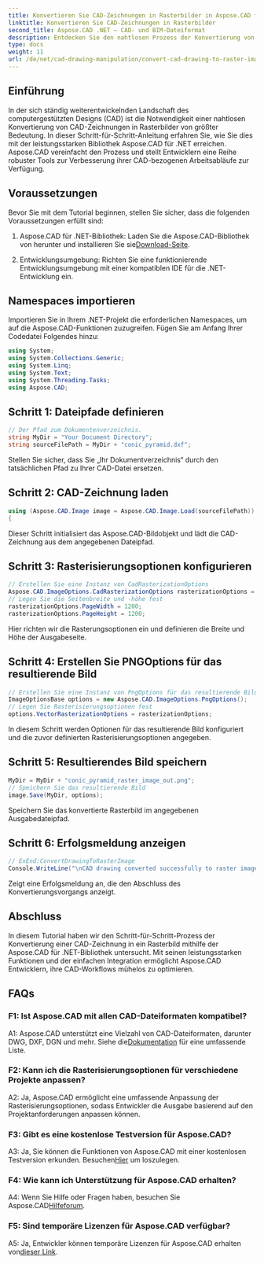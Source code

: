 ```yaml
---
title: Konvertieren Sie CAD-Zeichnungen in Rasterbilder in Aspose.CAD für .NET
linktitle: Konvertieren Sie CAD-Zeichnungen in Rasterbilder
second_title: Aspose.CAD .NET – CAD- und BIM-Dateiformat
description: Entdecken Sie den nahtlosen Prozess der Konvertierung von CAD-Zeichnungen in Rasterbilder in .NET mit Aspose.CAD. Erschließen Sie effiziente Arbeitsabläufe und verbessern Sie Ihre CAD-Projekte mühelos.
type: docs
weight: 11
url: /de/net/cad-drawing-manipulation/convert-cad-drawing-to-raster-image/
---
```

## Einführung

In der sich ständig weiterentwickelnden Landschaft des computergestützten Designs (CAD) ist die Notwendigkeit einer nahtlosen Konvertierung von CAD-Zeichnungen in Rasterbilder von größter Bedeutung. In dieser Schritt-für-Schritt-Anleitung erfahren Sie, wie Sie dies mit der leistungsstarken Bibliothek Aspose.CAD für .NET erreichen. Aspose.CAD vereinfacht den Prozess und stellt Entwicklern eine Reihe robuster Tools zur Verbesserung ihrer CAD-bezogenen Arbeitsabläufe zur Verfügung.

## Voraussetzungen

Bevor Sie mit dem Tutorial beginnen, stellen Sie sicher, dass die folgenden Voraussetzungen erfüllt sind:

1.  Aspose.CAD für .NET-Bibliothek: Laden Sie die Aspose.CAD-Bibliothek von herunter und installieren Sie sie[Download-Seite](https://releases.aspose.com/cad/net/).

2. Entwicklungsumgebung: Richten Sie eine funktionierende Entwicklungsumgebung mit einer kompatiblen IDE für die .NET-Entwicklung ein.

## Namespaces importieren

Importieren Sie in Ihrem .NET-Projekt die erforderlichen Namespaces, um auf die Aspose.CAD-Funktionen zuzugreifen. Fügen Sie am Anfang Ihrer Codedatei Folgendes hinzu:

```csharp
using System;
using System.Collections.Generic;
using System.Linq;
using System.Text;
using System.Threading.Tasks;
using Aspose.CAD;
```

## Schritt 1: Dateipfade definieren

```csharp
// Der Pfad zum Dokumentenverzeichnis.
string MyDir = "Your Document Directory";
string sourceFilePath = MyDir + "conic_pyramid.dxf";
```

Stellen Sie sicher, dass Sie „Ihr Dokumentverzeichnis“ durch den tatsächlichen Pfad zu Ihrer CAD-Datei ersetzen.

## Schritt 2: CAD-Zeichnung laden

```csharp
using (Aspose.CAD.Image image = Aspose.CAD.Image.Load(sourceFilePath))
{
```

Dieser Schritt initialisiert das Aspose.CAD-Bildobjekt und lädt die CAD-Zeichnung aus dem angegebenen Dateipfad.

## Schritt 3: Rasterisierungsoptionen konfigurieren

```csharp
// Erstellen Sie eine Instanz von CadRasterizationOptions
Aspose.CAD.ImageOptions.CadRasterizationOptions rasterizationOptions = new Aspose.CAD.ImageOptions.CadRasterizationOptions();
// Legen Sie die Seitenbreite und -höhe fest
rasterizationOptions.PageWidth = 1200;
rasterizationOptions.PageHeight = 1200;
```

Hier richten wir die Rasterungsoptionen ein und definieren die Breite und Höhe der Ausgabeseite.

## Schritt 4: Erstellen Sie PNGOptions für das resultierende Bild

```csharp
// Erstellen Sie eine Instanz von PngOptions für das resultierende Bild
ImageOptionsBase options = new Aspose.CAD.ImageOptions.PngOptions();
// Legen Sie Rasterisierungsoptionen fest
options.VectorRasterizationOptions = rasterizationOptions;
```

In diesem Schritt werden Optionen für das resultierende Bild konfiguriert und die zuvor definierten Rasterisierungsoptionen angegeben.

## Schritt 5: Resultierendes Bild speichern

```csharp
MyDir = MyDir + "conic_pyramid_raster_image_out.png";
// Speichern Sie das resultierende Bild
image.Save(MyDir, options);
```

Speichern Sie das konvertierte Rasterbild im angegebenen Ausgabedateipfad.

## Schritt 6: Erfolgsmeldung anzeigen

```csharp
// ExEnd:ConvertDrawingToRasterImage
Console.WriteLine("\nCAD drawing converted successfully to raster image format.\nFile saved at " + MyDir);
```

Zeigt eine Erfolgsmeldung an, die den Abschluss des Konvertierungsvorgangs anzeigt.

## Abschluss

In diesem Tutorial haben wir den Schritt-für-Schritt-Prozess der Konvertierung einer CAD-Zeichnung in ein Rasterbild mithilfe der Aspose.CAD für .NET-Bibliothek untersucht. Mit seinen leistungsstarken Funktionen und der einfachen Integration ermöglicht Aspose.CAD Entwicklern, ihre CAD-Workflows mühelos zu optimieren.

## FAQs

### F1: Ist Aspose.CAD mit allen CAD-Dateiformaten kompatibel?

A1: Aspose.CAD unterstützt eine Vielzahl von CAD-Dateiformaten, darunter DWG, DXF, DGN und mehr. Siehe die[Dokumentation](https://reference.aspose.com/cad/net/) für eine umfassende Liste.

### F2: Kann ich die Rasterisierungsoptionen für verschiedene Projekte anpassen?

A2: Ja, Aspose.CAD ermöglicht eine umfassende Anpassung der Rasterisierungsoptionen, sodass Entwickler die Ausgabe basierend auf den Projektanforderungen anpassen können.

### F3: Gibt es eine kostenlose Testversion für Aspose.CAD?

 A3: Ja, Sie können die Funktionen von Aspose.CAD mit einer kostenlosen Testversion erkunden. Besuchen[Hier](https://releases.aspose.com/) um loszulegen.

### F4: Wie kann ich Unterstützung für Aspose.CAD erhalten?

 A4: Wenn Sie Hilfe oder Fragen haben, besuchen Sie Aspose.CAD[Hilfeforum](https://forum.aspose.com/c/cad/19).

### F5: Sind temporäre Lizenzen für Aspose.CAD verfügbar?
 
 A5: Ja, Entwickler können temporäre Lizenzen für Aspose.CAD erhalten von[dieser Link](https://purchase.aspose.com/temporary-license/).